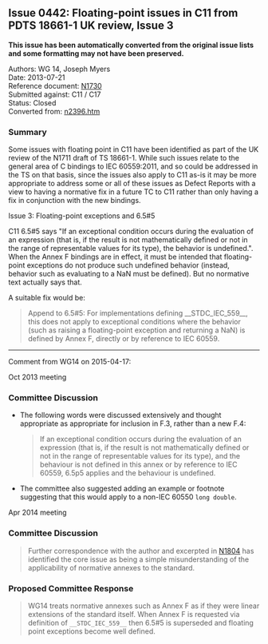 ## Issue 0442: Floating-point issues in C11 from PDTS 18661-1 UK review, Issue 3

**This issue has been automatically converted from the original issue lists and some formatting may not have been preserved.**

Authors: WG 14, Joseph Myers  
Date: 2013-07-21  
Reference document: [N1730](https://www.open-std.org/jtc1/sc22/wg14/www/docs/n1730.pdf)  
Submitted against: C11 / C17  
Status: Closed  
Converted from: [n2396.htm](https://www.open-std.org/jtc1/sc22/wg14/www/docs/n2396.htm)

### Summary

Some issues with floating point in C11 have been identified as part of the UK
review of the N1711 draft of TS 18661-1. While such issues relate to the general
area of C bindings to IEC 60559:2011, and so could be addressed in the TS on
that basis, since the issues also apply to C11 as-is it may be more appropriate
to address some or all of these issues as Defect Reports with a view to having a
normative fix in a future TC to C11 rather than only having a fix in conjunction
with the new bindings.

Issue 3: Floating-point exceptions and 6.5#5

C11 6.5#5 says "If an exceptional condition occurs during the evaluation of an
expression (that is, if the result is not mathematically defined or not in the
range of representable values for its type), the behavior is undefined.". When
the Annex F bindings are in effect, it must be intended that floating-point
exceptions do not produce such undefined behavior (instead, behavior such as
evaluating to a NaN must be defined). But no normative text actually says that.

A suitable fix would be:

> Append to 6.5#5: For implementations defining \_\_STDC\_IEC\_559\_\_, this does
> not apply to exceptional conditions where the behavior (such as raising a
> floating-point exception and returning a NaN) is defined by Annex F, directly or
> by reference to IEC 60559\.

---

Comment from WG14 on 2015-04-17:

Oct 2013 meeting

### Committee Discussion

* The following words were discussed extensively and thought appropriate as appropriate for inclusion in F.3, rather than a new F.4:
  > If an exceptional condition occurs during the evaluation of an expression (that
  > is, if the result is not mathematically defined or not in the range of
  > representable values for its type), and the behaviour is not defined in this
  > annex or by reference to IEC 60559, 6.5p5 applies and the behaviour is
  > undefined.
* The committee also suggested adding an example or footnote suggesting that this would apply to a non-IEC 60550 `long double`.

Apr 2014 meeting

### Committee Discussion

> Further correspondence with the author and excerpted in
> [N1804](https://www.open-std.org/jtc1/sc22/wg14/www/docs/n1804.htm) has
> identified the core issue as being a simple misunderstanding of the
> applicability of normative annexes to the standard.

### Proposed Committee Response

> WG14 treats normative annexes such as Annex F as if they were linear extensions
> of the standard itself. When Annex F is requested via definition of
> `__STDC_IEC_559__` then 6.5#5 is superseded and floating point exceptions become
> well defined.
